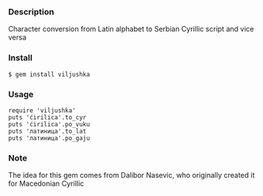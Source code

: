 ### Description

Character conversion from Latin alphabet to Serbian Cyrillic script
and vice versa


### Install

```
$ gem install viljushka
```

### Usage

```
require 'viljushka'
puts 'ćirilica'.to_cyr
puts 'ćirilica'.po_vuku
puts 'латиница'.to_lat
puts 'латиница'.po_gaju
```

### Note

The idea for this gem comes from Dalibor Nasevic, who originally
created it for Macedonian Cyrillic
